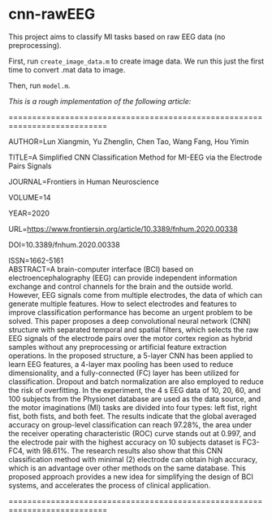 # cnn-rawEEG

This project aims to classify MI tasks based on raw EEG data (no preprocessing).

First, run `create_image_data.m` to create image data. We run this just the first time to convert .mat data to image.

Then, run `model.m`.

*This is a rough implementation of the following article:*

===========================================================================

AUTHOR=Lun Xiangmin, Yu Zhenglin, Chen Tao, Wang Fang, Hou Yimin
	 
TITLE=A Simplified CNN Classification Method for MI-EEG via the Electrode Pairs Signals  
	
JOURNAL=Frontiers in Human Neuroscience     
	
VOLUME=14      
	
YEAR=2020   
		
URL=https://www.frontiersin.org/article/10.3389/fnhum.2020.00338     
	  
DOI=10.3389/fnhum.2020.00338    
	
ISSN=1662-5161   
ABSTRACT=A brain-computer interface (BCI) based on electroencephalography (EEG) can provide independent information exchange and control channels for the brain and the outside world. However, EEG signals come from multiple electrodes, the data of which can generate multiple features. How to select electrodes and features to improve classification performance has become an urgent problem to be solved. This paper proposes a deep convolutional neural network (CNN) structure with separated temporal and spatial filters, which selects the raw EEG signals of the electrode pairs over the motor cortex region as hybrid samples without any preprocessing or artificial feature extraction operations. In the proposed structure, a 5-layer CNN has been applied to learn EEG features, a 4-layer max pooling has been used to reduce dimensionality, and a fully-connected (FC) layer has been utilized for classification. Dropout and batch normalization are also employed to reduce the risk of overfitting. In the experiment, the 4 s EEG data of 10, 20, 60, and 100 subjects from the Physionet database are used as the data source, and the motor imaginations (MI) tasks are divided into four types: left fist, right fist, both fists, and both feet. The results indicate that the global averaged accuracy on group-level classification can reach 97.28%, the area under the receiver operating characteristic (ROC) curve stands out at 0.997, and the electrode pair with the highest accuracy on 10 subjects dataset is FC3-FC4, with 98.61%. The research results also show that this CNN classification method with minimal (2) electrode can obtain high accuracy, which is an advantage over other methods on the same database. This proposed approach provides a new idea for simplifying the design of BCI systems, and accelerates the process of clinical application.

===========================================================================
